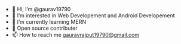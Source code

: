- 👋 Hi, I’m @gaurav19790
- 👀 I’m interested in Web Developement and Android Developement 
- 🌱 I’m currently learning MERN
- 💞️ Open source contributer
- 📫 How to reach me gauravrajput19790@gmail.com

<!---
gaurav19790/gaurav19790 is a ✨ special ✨ repository because its `README.md` (this file) appears on your GitHub profile.
You can click the Preview link to take a look at your changes.
--->
